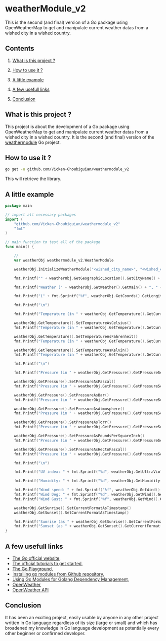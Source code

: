 # weatherModule_v2

This is the second (and final) version of a Go package using OpenWeatherMap to get and manipulate current weather datas from a wished city in a wished country.

## Contents

1. [What is this project ?](#what_is_this_project)

2. [How to use it ?](#how_to_use_it)

3. [A little example](#a_little_example)

4. [A few usefull links](#a_few_usefull_links)

5. [Conclusion](#conclusion)

<a name="what_is_this_project"></a>
## What is this project ?

This project is about the development of a Go package using OpenWeatherMap to get and manipulate current weather datas from a wished city in a wished country.
It is the second (and final) version of the [weathermodule](https://github.com/Vicken-Ghoubiguian/weathermodule) Go project.  

<a name="how_to_use_it"></a>
## How to use it ?

```bash
go get -u github.com/Vicken-Ghoubiguian/weathermodule_v2
```
This will retrieve the library.

<a name="a_little_example"></a>
## A little example

```go
package main

// import all necessary packages
import (
	"github.com/Vicken-Ghoubiguian/weathermodule_v2"
	"fmt"
)

// main function to test all of the package
func main() {

	//
	var weatherObj weathermodule_v2.WeatherModule

	weatherObj.InitializeWeatherModule("<wished_city_name>", "<wished_country_code>", "<Your_OpenWeather_Map_API_key>")

	fmt.Printf("" + weatherObj.GetGeographicLocation().GetCityName() + " (" + weatherObj.GetGeographicLocation().GetCountryCode() + ")\n")

	fmt.Printf("Weather (" + weatherObj.GetWeather().GetMain() + ", " + weatherObj.GetWeather().GetDescription() + ", " + weatherObj.GetWeather().GetIconUrl() + ")\n")

	fmt.Printf("(" + fmt.Sprintf("%f", weatherObj.GetCoords().GetLongitude()) + ", " + fmt.Sprintf("%f", weatherObj.GetCoords().GetLatitude()) + ")\n")

	fmt.Printf("\n")

	fmt.Printf("Temperature (in " + weatherObj.GetTemperature().GetCurrentTemperatureScale().String() + "): " + fmt.Sprintf("%f", weatherObj.GetTemperature().GetTemperatureValue()) + weatherObj.GetTemperature().GetTemperatureScaleSymbol() + "\n")

	weatherObj.GetTemperature().SetTemperatureAsCelsius()
	fmt.Printf("Temperature (in " + weatherObj.GetTemperature().GetCurrentTemperatureScale().String() + "): " + fmt.Sprintf("%f", weatherObj.GetTemperature().GetTemperatureValue()) + weatherObj.GetTemperature().GetTemperatureScaleSymbol() + "\n")

	weatherObj.GetTemperature().SetTemperatureAsFahrenheit()
	fmt.Printf("Temperature (in " + weatherObj.GetTemperature().GetCurrentTemperatureScale().String() + "): " + fmt.Sprintf("%f", weatherObj.GetTemperature().GetTemperatureValue()) + weatherObj.GetTemperature().GetTemperatureScaleSymbol() + "\n")

	weatherObj.GetTemperature().SetTemperatureAsKelvin()
	fmt.Printf("Temperature (in " + weatherObj.GetTemperature().GetCurrentTemperatureScale().String() + "): " + fmt.Sprintf("%f", weatherObj.GetTemperature().GetTemperatureValue()) + weatherObj.GetTemperature().GetTemperatureScaleSymbol() + "\n")

	fmt.Printf("\n")

	fmt.Printf("Pressure (in " + weatherObj.GetPressure().GetPressureScale().String() + "): " + fmt.Sprintf("%f", weatherObj.GetPressure().GetPressureValue()) + " " + weatherObj.GetPressure().GetPressureSymbolUnit() + "\n")

	weatherObj.GetPressure().SetPressureAsPascal()
	fmt.Printf("Pressure (in " + weatherObj.GetPressure().GetPressureScale().String() + "): " + fmt.Sprintf("%f", weatherObj.GetPressure().GetPressureValue()) + weatherObj.GetPressure().GetPressureSymbolUnit() + "\n")

	weatherObj.GetPressure().SetPressureAsBar()
	fmt.Printf("Pressure (in " + weatherObj.GetPressure().GetPressureScale().String() + "): " + fmt.Sprintf("%f", weatherObj.GetPressure().GetPressureValue()) + weatherObj.GetPressure().GetPressureSymbolUnit() + "\n")

	weatherObj.GetPressure().SetPressureAsAtmosphere()
	fmt.Printf("Pressure (in " + weatherObj.GetPressure().GetPressureScale().String() + "): " + fmt.Sprintf("%f", weatherObj.GetPressure().GetPressureValue()) + weatherObj.GetPressure().GetPressureSymbolUnit() + "\n")

	weatherObj.GetPressure().SetPressureAsTorr()
	fmt.Printf("Pressure (in " + weatherObj.GetPressure().GetPressureScale().String() + "): " + fmt.Sprintf("%f", weatherObj.GetPressure().GetPressureValue()) + weatherObj.GetPressure().GetPressureSymbolUnit() + "\n")

	weatherObj.GetPressure().SetPressureAsPoundsPerSquareInch()
	fmt.Printf("Pressure (in " + weatherObj.GetPressure().GetPressureScale().String() + "): " + fmt.Sprintf("%f", weatherObj.GetPressure().GetPressureValue()) + weatherObj.GetPressure().GetPressureSymbolUnit() + "\n")

	weatherObj.GetPressure().SetPressureAsHectoPascal()
	fmt.Printf("Pressure (in " + weatherObj.GetPressure().GetPressureScale().String() + "): " + fmt.Sprintf("%f", weatherObj.GetPressure().GetPressureValue()) + weatherObj.GetPressure().GetPressureSymbolUnit() + "\n")

	fmt.Printf("\n")

	fmt.Printf("UV index: " + fmt.Sprintf("%d", weatherObj.GetUltraViolet().GetIndex()) + ", UV risk: " + weatherObj.GetUltraViolet().GetRisk().String() + "\n")

	fmt.Printf("Humidity: " + fmt.Sprintf("%d", weatherObj.GetHumidity().GetHumidityValue()) + " " + weatherObj.GetHumidity().GetHumidityUnitScale() + "\n")

	fmt.Printf("Wind speed: " + fmt.Sprintf("%f", weatherObj.GetWind().GetSpeed()) + "\n")
	fmt.Printf("Wind Deg: " + fmt.Sprintf("%d", weatherObj.GetWind().GetDeg()) + "\n")
	fmt.Printf("Wind Gust: " + fmt.Sprintf("%f", weatherObj.GetWind().GetGust()) + "\n")

	weatherObj.GetSunrise().SetCurrentFormatAsTimestamp()
	weatherObj.GetSunset().SetCurrentFormatAsTimestamp()

	fmt.Printf("Sunrise (as " + weatherObj.GetSunrise().GetCurrentFormat().String() + "): " + weatherObj.GetSunrise().GetSunTimeInCurrentFormat() + "\n")
	fmt.Printf("Sunset (as " + weatherObj.GetSunset().GetCurrentFormat().String() + "): " + weatherObj.GetSunset().GetSunTimeInCurrentFormat() + "\n")
}
```

<a name="a_few_usefull_links"></a>
## A few usefull links

* [The Go official website](https://golang.org/),
* [The official tutorials to get started](https://golang.org/doc/tutorial/),
* [The Go Playground](https://play.golang.org/),
* [Installing go modules from Github repository](https://medium.com/@yussufshaikh/installing-go-modules-from-github-repository-5e381cbd5683),
* [Using Go Modules for Golang Dependency Management](https://www.whitesourcesoftware.com/free-developer-tools/blog/golang-dependency-management/),
* [OpenWeather](https://openweathermap.org/),
* [OpenWeather API](https://openweathermap.org/api)

<a name="conclusion"></a>
## Conclusion

It has been an exciting project, easily usable by anyone in any other project written in Go language regardless of its size (large or small) and which has broadened my knowledge in Go language development as potentially every other beginner or confirmed developer.
